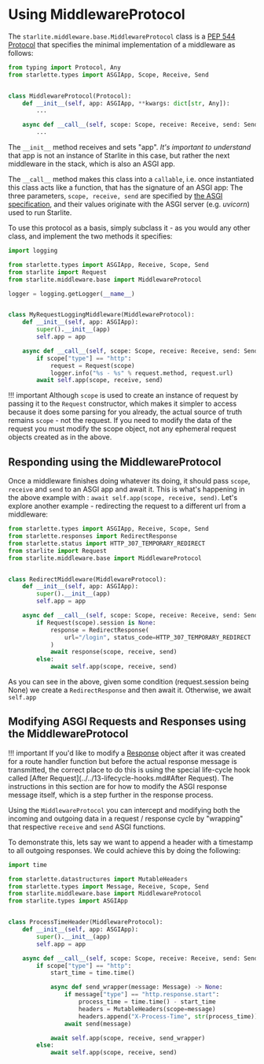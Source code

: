 # Using MiddlewareProtocol

The `starlite.middleware.base.MiddlewareProtocol` class is a [PEP 544 Protocol](https://peps.python.org/pep-0544/) that
specifies the minimal implementation of a middleware as follows:

```python
from typing import Protocol, Any
from starlette.types import ASGIApp, Scope, Receive, Send


class MiddlewareProtocol(Protocol):
    def __init__(self, app: ASGIApp, **kwargs: dict[str, Any]):
        ...

    async def __call__(self, scope: Scope, receive: Receive, send: Send) -> None:
        ...
```

The `__init__` method receives and sets "app". _It's important to understand_ that app is not an instance of Starlite in
this case, but rather the next middleware in the stack, which is also an ASGI app.

The `__call__` method makes this class into a `callable`, i.e. once instantiated this class acts like a function, that
has the signature of an ASGI app: The three parameters, `scope, receive, send` are specified
by [the ASGI specification](https://asgi.readthedocs.io/en/latest/index.html), and their values originate with the ASGI
server (e.g. _uvicorn_) used to run Starlite.

To use this protocol as a basis, simply subclass it - as you would any other class, and implement the two methods it
specifies:

```python
import logging

from starlette.types import ASGIApp, Receive, Scope, Send
from starlite import Request
from starlite.middleware.base import MiddlewareProtocol

logger = logging.getLogger(__name__)


class MyRequestLoggingMiddleware(MiddlewareProtocol):
    def __init__(self, app: ASGIApp):
        super().__init__(app)
        self.app = app

    async def __call__(self, scope: Scope, receive: Receive, send: Send) -> None:
        if scope["type"] == "http":
            request = Request(scope)
            logger.info("%s - %s" % request.method, request.url)
        await self.app(scope, receive, send)
```

!!! important
Although `scope` is used to create an instance of request by passing it to the `Request` constructor, which makes it
simpler to access because it does some parsing for you already, the actual source of truth remains `scope` - not the
request. If you need to modify the data of the request you must modify the scope object, not any ephemeral request
objects created as in the above.

## Responding using the MiddlewareProtocol

Once a middleware finishes doing whatever its doing, it should pass `scope`, `receive` and `send` to an ASGI app and
await it. This is what's happening in the above example with : `await self.app(scope, receive, send)`. Let's explore
another example - redirecting the request to a different url from a middleware:

```python
from starlette.types import ASGIApp, Receive, Scope, Send
from starlette.responses import RedirectResponse
from starlette.status import HTTP_307_TEMPORARY_REDIRECT
from starlite import Request
from starlite.middleware.base import MiddlewareProtocol


class RedirectMiddleware(MiddlewareProtocol):
    def __init__(self, app: ASGIApp):
        super().__init__(app)
        self.app = app

    async def __call__(self, scope: Scope, receive: Receive, send: Send) -> None:
        if Request(scope).session is None:
            response = RedirectResponse(
                url="/login", status_code=HTTP_307_TEMPORARY_REDIRECT
            )
            await response(scope, receive, send)
        else:
            await self.app(scope, receive, send)
```

As you can see in the above, given some condition (request.session being None) we create a `RedirectResponse` and then
await it. Otherwise, we await `self.app`

## Modifying ASGI Requests and Responses using the MiddlewareProtocol

!!! important
If you'd like to modify a [Response](../../5-responses/0-responses-intro.md) object after it was created for a route
handler function but before the actual response message is transmitted, the correct place to do this is using the
special life-cycle hook called [After Request](../../13-lifecycle-hooks.md#After Request). The instructions in this
section are for how to modify the ASGI response message itself, which is a step further in the response process.

Using the `MiddlewareProtocol` you can intercept and modifying both the incoming and outgoing data in a request /
response cycle by "wrapping" that respective `receive` and `send` ASGI functions.

To demonstrate this, lets say we want to append a header with a timestamp to all outgoing responses. We could achieve
this by doing the following:

```python
import time

from starlette.datastructures import MutableHeaders
from starlette.types import Message, Receive, Scope, Send
from starlite.middleware.base import MiddlewareProtocol
from starlite.types import ASGIApp


class ProcessTimeHeader(MiddlewareProtocol):
    def __init__(self, app: ASGIApp):
        super().__init__(app)
        self.app = app

    async def __call__(self, scope: Scope, receive: Receive, send: Send) -> None:
        if scope["type"] == "http":
            start_time = time.time()

            async def send_wrapper(message: Message) -> None:
                if message["type"] == "http.response.start":
                    process_time = time.time() - start_time
                    headers = MutableHeaders(scope=message)
                    headers.append("X-Process-Time", str(process_time))
                await send(message)

            await self.app(scope, receive, send_wrapper)
        else:
            await self.app(scope, receive, send)
```
